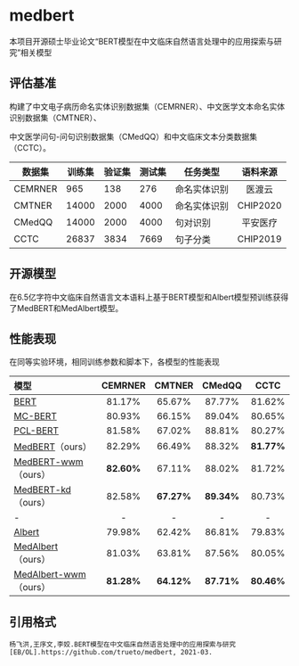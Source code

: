 # medbert
本项目开源硕士毕业论文“BERT模型在中文临床自然语言处理中的应用探索与研究”相关模型

## 评估基准
构建了中文电子病历命名实体识别数据集（CEMRNER）、中文医学文本命名实体识别数据集（CMTNER）、

中文医学问句-问句识别数据集（CMedQQ）和中文临床文本分类数据集（CCTC）。

|  **数据集**   | **训练集**	| **验证集**	| **测试集**	| **任务类型**	| **语料来源**  |
|  ----    | ----   | ----  |----  |----  |:----:|
| CEMRNER	| 965	| 138	| 276	| 命名实体识别 | 医渡云 |
| CMTNER	| 14000	| 2000	| 4000	| 命名实体识别 |	CHIP2020 |
| CMedQQ	| 14000	| 2000	| 4000	| 句对识别 |	平安医疗 |
| CCTC	| 26837	| 3834 |	7669	| 句子分类 |	CHIP2019 |

## 开源模型
在6.5亿字符中文临床自然语言文本语料上基于BERT模型和Albert模型预训练获得了MedBERT和MedAlbert模型。

## 性能表现
在同等实验环境，相同训练参数和脚本下，各模型的性能表现

|  **模型**   | **CEMRNER**	| **CMTNER**	| **CMedQQ**	| **CCTC**	|
|  :----    | :----:   | :----:  |  :----:  |   :----:  |
|   [BERT](https://huggingface.co/bert-base-chinese)    |   81.17%  |   65.67%  |   87.77%  |   81.62%  |
| [MC-BERT](https://github.com/alibaba-research/ChineseBLUE)   |   80.93%  |   66.15%  |   89.04%  |   80.65%  |
| [PCL-BERT](https://code.ihub.org.cn/projects/1775)  |   81.58%  |   67.02%  |   88.81%  |   80.27%  |
| [MedBERT](https://huggingface.co/trueto/medbert-base-chinese)（ours）   |   82.29%  |   66.49%  |   88.32%  |   **81.77%**  |
|[MedBERT-wwm](https://huggingface.co/trueto/medbert-base-wwm-chinese) （ours）|   **82.60%**  |   67.11%  |   88.02%  |   81.72%  |
|[MedBERT-kd](https://huggingface.co/trueto/medbert-kd-chinese) （ours）|   82.58%  |   **67.27%**  |   **89.34%**  |   80.73%  |
|- |   -  |   -  |  -  |   -  |
|   [Albert](https://huggingface.co/voidful/albert_chinese_base) |   79.98%  |   62.42%  |   86.81%  |   79.83%  |
| [MedAlbert](https://huggingface.co/trueto/medalbert-base-chinese) （ours）|   81.03%  |   63.81%  |   87.56%  |   80.05%  |
|[MedAlbert-wwm](https://huggingface.co/trueto/medalbert-base-wwm-chinese)（ours）|   **81.28%**  |   **64.12%**  |   **87.71%**  |   **80.46%**  |

## 引用格式
```
杨飞洪,王序文,李姣.BERT模型在中文临床自然语言处理中的应用探索与研究[EB/OL].https://github.com/trueto/medbert, 2021-03.
```